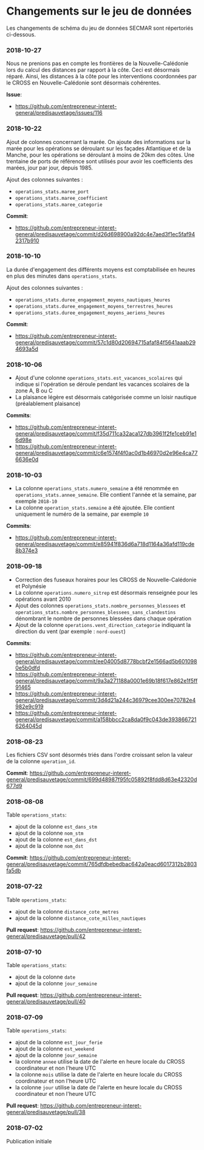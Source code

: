 # Changements sur le jeu de données
Les changements de schéma du jeu de données SECMAR sont répertoriés ci-dessous.

### 2018-10-27
Nous ne prenions pas en compte les frontières de la Nouvelle-Calédonie lors du calcul des distances par rapport à la côte. Ceci est désormais réparé. Ainsi, les distances à la côte pour les interventions coordonnées par le CROSS en Nouvelle-Calédonie sont désormais cohérentes.

**Issue**:
- https://github.com/entrepreneur-interet-general/predisauvetage/issues/116

### 2018-10-22
Ajout de colonnes concernant la marée. On ajoute des informations sur la marée pour les opérations se déroulant sur les façades Atlantique et de la Manche, pour les opérations se déroulant à moins de 20km des côtes. Une trentaine de ports de référence sont utilisés pour avoir les coefficients des marées, jour par jour, depuis 1985.

Ajout des colonnes suivantes :
- `operations_stats.maree_port`
- `operations_stats.maree_coefficient`
- `operations_stats.maree_categorie`

**Commit**:
- https://github.com/entrepreneur-interet-general/predisauvetage/commit/d26d698900a92dc4e7aed3f1ec5faf942317b910

### 2018-10-10
La durée d'engagement des différents moyens est comptabilisée en heures en plus des minutes dans `operations_stats`.

Ajout des colonnes suivantes :
- `operations_stats.duree_engagement_moyens_nautiques_heures`
- `operations_stats.duree_engagement_moyens_terrestres_heures`
- `operations_stats.duree_engagement_moyens_aeriens_heures`

**Commit**:
- https://github.com/entrepreneur-interet-general/predisauvetage/commit/57c1d80d20694715afaf84f5641aaab294693a5d

### 2018-10-06
- Ajout d'une colonne `operations_stats.est_vacances_scolaires` qui indique si l'opération se déroule pendant les vacances scolaires de la zone A, B ou C
- La plaisance légère est désormais catégorisée comme un loisir nautique (préalablement plaisance)

**Commits**:
- https://github.com/entrepreneur-interet-general/predisauvetage/commit/f35d711ca32aca127db3961f2fe1ceb91e16d98e
- https://github.com/entrepreneur-interet-general/predisauvetage/commit/c6e1574f4f0ac0d1b46970d2e96e4ca776636e0d

### 2018-10-03
- La colonne `operations_stats.numero_semaine` a été renommée en `operations_stats.annee_semaine`. Elle contient l'année et la semaine, par exemple `2018-10`
- La colonne `operation_stats.semaine` a été ajoutée. Elle contient uniquement le numéro de la semaine, par exemple `10`

**Commits**:
- https://github.com/entrepreneur-interet-general/predisauvetage/commit/e85941f836d6a718d1164a36afd119cde8b374e3

### 2018-09-18
- Correction des fuseaux horaires pour les CROSS de Nouvelle-Calédonie et Polynésie
- La colonne `operations.numero_sitrep` est désormais renseignée pour les opérations avant 2010
- Ajout des colonnes `operations_stats.nombre_personnes_blessees` et `operations_stats.nombre_personnes_blessees_sans_clandestins` dénombrant le nombre de personnes blessées dans chaque opération
- Ajout de la colonne `operations.vent_direction_categorie` indiquant la direction du vent (par exemple : `nord-ouest`)

**Commits**:
- https://github.com/entrepreneur-interet-general/predisauvetage/commit/ee04005d8778bcbf2e1566ad5b6010980e5b0dfd
- https://github.com/entrepreneur-interet-general/predisauvetage/commit/9a3a271188a0001e69b18f617e862e1f5ff91465
- https://github.com/entrepreneur-interet-general/predisauvetage/commit/3d4d21a244c36979cee300ee70782e4982e9c919
- https://github.com/entrepreneur-interet-general/predisauvetage/commit/a158bbcc2ca8da0f9c043de3938667216264045d

### 2018-08-23
Les fichiers CSV sont désormés triés dans l'ordre croissant selon la valeur de la colonne `operation_id`.

**Commit**:
https://github.com/entrepreneur-interet-general/predisauvetage/commit/699d48987f95fc05892f8fdd8d63e42320d677d9

### 2018-08-08
Table `operations_stats`:
- ajout de la colonne `est_dans_stm`
- ajout de la colonne `nom_stm`
- ajout de la colonne `est_dans_dst`
- ajout de la colonne `nom_dst`

**Commit**:
https://github.com/entrepreneur-interet-general/predisauvetage/commit/765dfdbebedbac642a0eacd6017312b2803fa5db

### 2018-07-22
Table `operations_stats`:
- ajout de la colonne `distance_cote_metres`
- ajout de la colonne `distance_cote_milles_nautiques`

**Pull request**:
https://github.com/entrepreneur-interet-general/predisauvetage/pull/42

### 2018-07-10
Table `operations_stats`:
- ajout de la colonne `date`
- ajout de la colonne `jour_semaine`

**Pull request**:
https://github.com/entrepreneur-interet-general/predisauvetage/pull/40

### 2018-07-09
Table `operations_stats`:
- ajout de la colonne `est_jour_ferie`
- ajout de la colonne `est_weekend`
- ajout de la colonne `jour_semaine`
- la colonne `annee` utilise la date de l'alerte en heure locale du CROSS coordinateur et non l'heure UTC
- la colonne `mois` utilise la date de l'alerte en heure locale du CROSS coordinateur et non l'heure UTC
- la colonne `jour` utilise la date de l'alerte en heure locale du CROSS coordinateur et non l'heure UTC

**Pull request**:
https://github.com/entrepreneur-interet-general/predisauvetage/pull/38

### 2018-07-02
Publication initiale
